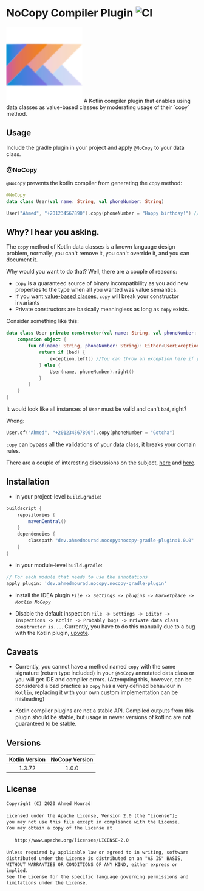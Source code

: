 NoCopy Compiler Plugin  ![CI](https://github.com/AhmedMourad0/no-copy/workflows/CI/badge.svg)
========================
<img src="plugins/idea-plugin/src/main/resources/META-INF/pluginIcon.svg" alt="" width="200" />
A Kotlin compiler plugin that enables using data classes as value-based classes
 by moderating usage of their `copy` method.

## Usage

Include the gradle plugin in your project and apply `@NoCopy` to your data class.

### @NoCopy

`@NoCopy` prevents the kotlin compiler from generating the `copy` method:

```kotlin
@NoCopy
data class User(val name: String, val phoneNumber: String)
```

```kotlin
User("Ahmed", "+201234567890").copy(phoneNumber = "Happy birthday!") // Unresolved reference: copy
```

## Why? I hear you asking.

The `copy` method of Kotlin data classes is a known language design problem, normally, you can't
remove it, you can't override it, and you can document it.

Why would you want to do that? Well, there are a couple of reasons:

- `copy` is a guaranteed source of binary incompatibility as you add new properties to the type when
 all you wanted was value semantics.
- If you want [value-based classes](https://docs.oracle.com/javase/8/docs/api/java/lang/doc-files/ValueBased.html),
 `copy` will break your constructor invariants
- Private constructors are basically meaningless as long as `copy` exists.

Consider something like this:

```kotlin
data class User private constructor(val name: String, val phoneNumber: String) {
    companion object {
        fun of(name: String, phoneNumber: String): Either<UserException, User> {
            return if (bad) {
                exception.left() //You can throw an exception here if you like too.
            } else {
                User(name, phoneNumber).right()
            }
        }
    }
}
```
It would look like all instances of `User` must be valid and can't `bad`, right?

Wrong:
```kotlin
User.of("Ahmed", "+201234567890").copy(phoneNumber = "Gotcha")
```
`copy` can bypass all the validations of your data class, it breaks your domain rules.
 
There are a couple of interesting discussions on the subject,
 [here](https://www.reddit.com/r/Kotlin/comments/hjoyxx/nocopy_compiler_plugin_for_kotlin/)
 and [here](https://www.reddit.com/r/androiddev/comments/hj3yq8/nocopy_compiler_plugin_for_kotlin/).

## Installation

- In your project-level `build.gradle`:

```gradle
buildscript {
    repositories {
        mavenCentral()
    }
    dependencies {
        classpath "dev.ahmedmourad.nocopy:nocopy-gradle-plugin:1.0.0"
    }  
}
```

- In your module-level `build.gradle`:

```gradle
// For each module that needs to use the annotations
apply plugin: 'dev.ahmedmourad.nocopy.nocopy-gradle-plugin'
```

- Install the IDEA plugin *`File -> Settings -> plugins -> Marketplace -> Kotlin NoCopy`*

- Disable the default inspection `File -> Settings -> Editor ->
 Inspections -> Kotlin -> Probably bugs -> Private data class constructor is...`. Currently, you have to do
 this manually due to a bug with the Kotlin plugin, [upvote](https://youtrack.jetbrains.com/issue/KT-37576).

## Caveats

- Currently, you cannot have a method named `copy` with the same
  signature (return type included) in your `@NoCopy` annotated data
  class or you will get IDE and compiler errors. (Attempting this,
  however, can be considered a bad practice as `copy` has a very defined
  behaviour in `Kotlin`, replacing it with your own custom
  implementation can be misleading)
  
- Kotlin compiler plugins are not a stable API. Compiled outputs from this plugin should be stable,
 but usage in newer versions of kotlinc are not guaranteed to be stable.

## Versions

| Kotlin Version | NoCopy Version |
| :------------: | :------------: |
| 1.3.72 | 1.0.0


License
-------

    Copyright (C) 2020 Ahmed Mourad

    Licensed under the Apache License, Version 2.0 (the "License");
    you may not use this file except in compliance with the License.
    You may obtain a copy of the License at

       http://www.apache.org/licenses/LICENSE-2.0

    Unless required by applicable law or agreed to in writing, software
    distributed under the License is distributed on an "AS IS" BASIS,
    WITHOUT WARRANTIES OR CONDITIONS OF ANY KIND, either express or implied.
    See the License for the specific language governing permissions and
    limitations under the License.

 [snapshots]: https://oss.sonatype.org/content/repositories/snapshots/
 